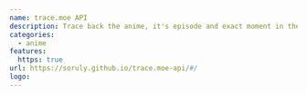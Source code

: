 ```yaml
---
name: trace.moe API
description: Trace back the anime, it's episode and exact moment in the scene by screenshot.
categories:
  - anime
features:
  https: true
url: https://soruly.github.io/trace.moe-api/#/
logo:
---
```

